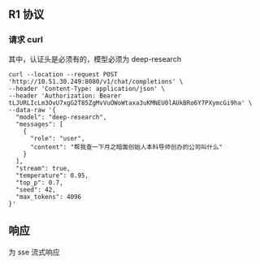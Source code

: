 ## R1 协议


### 请求 curl 
其中，认证头是必须有的，模型必须为 deep-research
```
curl --location --request POST 'http://10.51.30.249:8080/v1/chat/completions' \
--header 'Content-Type: application/json' \
--header 'Authorization: Bearer tLJURLIcLm3OvU7xgG2T85ZgMvVuOWoWtaxa3uKMNEU0lAUkBRo6Y7PXymcGi9ha' \
--data-raw '{
  "model": "deep-research",
  "messages": [
    {
      "role": "user",
      "content": "帮我查一下月之暗面创始人本科导师创办的公司叫什么"
    }
  ],
  "stream": true,
  "temperature": 0.95,
  "top_p": 0.7,
  "seed": 42,
  "max_tokens": 4096
}'
```

## 响应
为 sse 流式响应
```

```